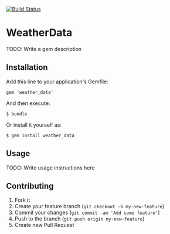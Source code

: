 [![Build Status](https://travis-ci.org/andrewslotin/weather_data.png)](https://travis-ci.org/andrewslotin/weather_data.png)

# WeatherData

TODO: Write a gem description

## Installation

Add this line to your application's Gemfile:

    gem 'weather_data'

And then execute:

    $ bundle

Or install it yourself as:

    $ gem install weather_data

## Usage

TODO: Write usage instructions here

## Contributing

1. Fork it
2. Create your feature branch (`git checkout -b my-new-feature`)
3. Commit your changes (`git commit -am 'Add some feature'`)
4. Push to the branch (`git push origin my-new-feature`)
5. Create new Pull Request
